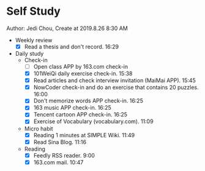 # Self Study

Author: Jedi Chou, Create at 2019.8.26 8:30 AM

* Weekly review
  -[x] Read a thesis and don't record. 16:29

* Daily study
  * Check-in
    -[ ] Open class APP by 163.com check-in
    -[x] 101WeiQi daily exercise check-in. 15:38
    -[x] Read articles and check interview invitation (MaiMai APP). 15:45
    -[x] NowCoder check-in and do an exercise that contains 20 puzzles. 16:00
    -[x] Don't memorize words APP check-in. 16:25
    -[x] 163 music APP check-in. 16:25
    -[x] Tencent cartoon APP check-in. 16:25
    -[x] Exercise of Vocabulary (vocabulary.com). 11:09

  * Micro habit
    -[x] Reading 1 minutes at SIMPLE Wiki. 11:49
    -[x] Read Sina Blog. 11:16

  * Reading
    -[x] Feedly RSS reader. 9:00
    -[x] 163.com mail. 10:47
